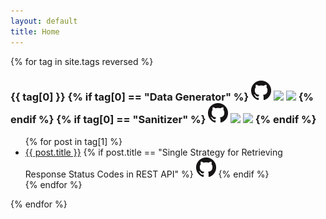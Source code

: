 ```yaml
---
layout: default
title: Home
---
```



{% for tag in site.tags reversed %}
  <h3 >{{ tag[0] }}
  {% if tag[0] == "Data Generator" %}
    <a href="https://github.com/akovanev/DataGenerator"><img style="display: inline; margin:0" src="/public/GitHub-Mark-32px.png"></a>
    <a href="https://www.nuget.org/packages/Akov.DataGenerator/"><img style="display: inline; margin:0" src="https://img.shields.io/nuget/v/Akov.DataGenerator"></a>
    <a href="https://www.nuget.org/packages/Akov.DataGenerator/"><img style="display: inline; margin:0" src="https://img.shields.io/nuget/dt/akov.datagenerator"></a>
  {% endif %}
  {% if tag[0] == "Sanitizer" %}
    <a href="https://github.com/akovanev/Sanitizer"><img style="display: inline; margin:0" src="/public/GitHub-Mark-32px.png"></a>
    <a href="https://www.nuget.org/packages/Akov.Sanitizer/"><img style="display: inline; margin:0" src="https://img.shields.io/nuget/v/Akov.Sanitizer"></a>
    <a href="https://www.nuget.org/packages/Akov.Sanitizer/"><img style="display: inline; margin:0" src="https://img.shields.io/nuget/dt/akov.sanitizer"></a>
  {% endif %}
  </h3>
  <ul>
    {% for post in tag[1] %}
      <li>
        <a href="{{ post.url }}">{{ post.title }}</a>
        {% if post.title == "Single Strategy for Retrieving Response Status Codes in REST API" %}
          <a href="https://github.com/akovanev/Utils.ResultExtensions"><img style="display: inline; margin:0" src="/public/GitHub-Mark-32px.png"></a>
        {% endif %}
      </li>
    {% endfor %}
  </ul>
{% endfor %}